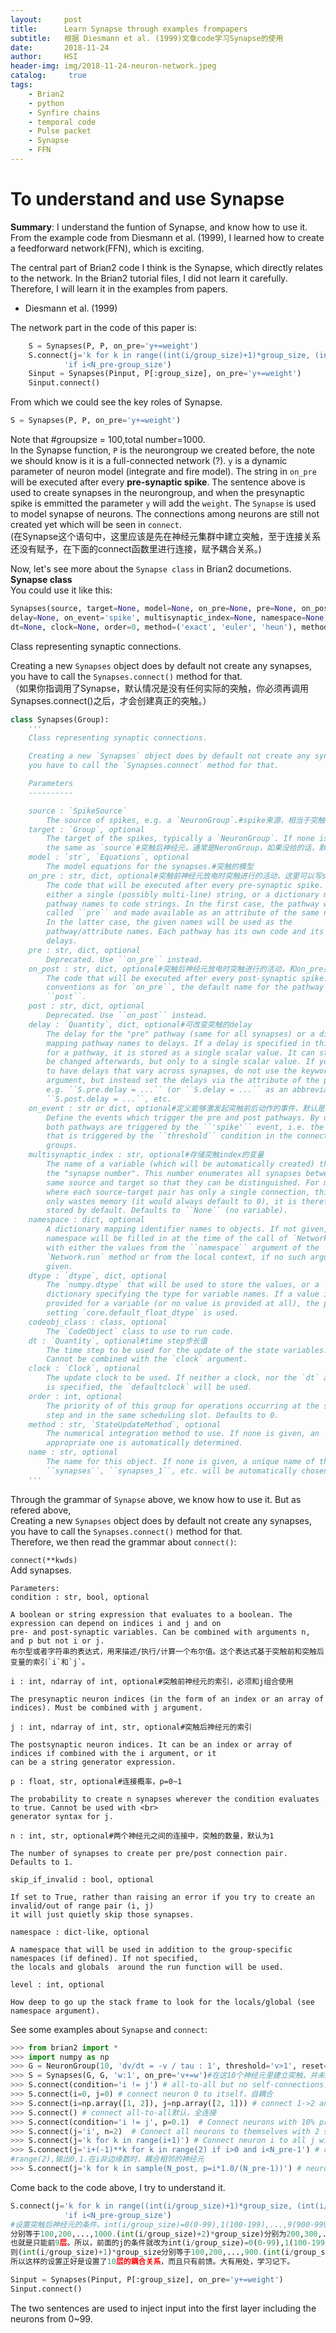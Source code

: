```yaml
---
layout:     post
title:      Learn Synapse through examples frompapers
subtitle:   根据 Diesmann et al. (1999)文章code学习Synapse的使用
date:       2018-11-24
author:     HSI
header-img: img/2018-11-24-neuron-network.jpeg
catalog: 	 true
tags:
    - Brian2
    - python
    - Synfire chains
    - temporal code 
    - Pulse packet
    - Synapse
    - FFN
---
```

To understand and use Synapse
===
**Summary**: I understand the funtion of Synapse, and know how to use it. From the example code from Diesmann et al. (1999), I learned how to 
create a feedforward network(FFN), which is exciting.

The central part of Brian2 code I think is the Synapse, which directly relates to the network.
In the Brian2 tutorial files, I did not learn it carefully. Therefore, I will learn it in the examples from papers. 

* Diesmann et al. (1999)<br>

The network part in the code of this paper is:<br>
```py
    S = Synapses(P, P, on_pre='y+=weight')
    S.connect(j='k for k in range((int(i/group_size)+1)*group_size, (int(i/group_size)+2)*group_size) '
            'if i<N_pre-group_size')
    Sinput = Synapses(Pinput, P[:group_size], on_pre='y+=weight')
    Sinput.connect()
```
From which we could see the key roles of Synapse.
```py
S = Synapses(P, P, on_pre='y+=weight')
```
Note that #groupsize = 100,total number=1000.<br>
In the Synapse function, `P` is the neurongroup we created before, the note we should know is it is a full-connected network (?). `y` is 
a dynamic parameter of neuron model (integrate and fire model). The string in `on_pre` will be executed after every **pre-synaptic spike**.
The sentence above is used to create synapses in the neurongroup, and when the presynaptic spike is emmitted the parameter `y` will add the `weight`.
The `Synapse` is used to model synapse of neurons. The connections among neurons are still not created yet which will be seen in `connect`.<br>
(在Synapse这个语句中，这里应该是先在神经元集群中建立突触，至于连接关系还没有赋予，在下面的connect函数里进行连接，赋予耦合关系。)

Now, let's see more about the `Synapse class` in Brian2 documetions.<br>
**Synapse class**<br>
You could use it like this:
```py
Synapses(source, target=None, model=None, on_pre=None, pre=None, on_post=None, post=None, connect=None, 
delay=None, on_event='spike', multisynaptic_index=None, namespace=None, dtype=None, codeobj_class=None, 
dt=None, clock=None, order=0, method=('exact', 'euler', 'heun'), method_options=None, name='synapses*')
```
Class representing synaptic connections.

Creating a new `Synapses` object does by default not create any synapses, you have to call the `Synapses.connect()` method for that.<br>
（如果你指调用了Synapse，默认情况是没有任何实际的突触，你必须再调用Synapses.connect()之后，才会创建真正的突触。）<br>
```py
class Synapses(Group):
    '''
    Class representing synaptic connections.

    Creating a new `Synapses` object does by default not create any synapses,
    you have to call the `Synapses.connect` method for that.

    Parameters
    ----------

    source : `SpikeSource`
        The source of spikes, e.g. a `NeuronGroup`.#spike来源，相当于突触前神经元
    target : `Group`, optional
        The target of the spikes, typically a `NeuronGroup`. If none is given,
        the same as `source`#突触后神经元，通常是NeronGroup，如果没给的话，默认是source
    model : `str`, `Equations`, optional
        The model equations for the synapses.#突触的模型
    on_pre : str, dict, optional#突触前神经元放电时突触进行的活动，这里可以写string（单一），也可以是dictionary（多路映射）
        The code that will be executed after every pre-synaptic spike. Can be
        either a single (possibly multi-line) string, or a dictionary mapping
        pathway names to code strings. In the first case, the pathway will be
        called ``pre`` and made available as an attribute of the same name.
        In the latter case, the given names will be used as the
        pathway/attribute names. Each pathway has its own code and its own
        delays.
    pre : str, dict, optional
        Deprecated. Use ``on_pre`` instead.
    on_post : str, dict, optional#突触后神经元放电时突触进行的活动，和on_pre类似
        The code that will be executed after every post-synaptic spike. Same
        conventions as for `on_pre``, the default name for the pathway is
        ``post``.
    post : str, dict, optional
        Deprecated. Use ``on_post`` instead.
    delay : `Quantity`, dict, optional#可改变突触的delay 
        The delay for the "pre" pathway (same for all synapses) or a dictionary
        mapping pathway names to delays. If a delay is specified in this way
        for a pathway, it is stored as a single scalar value. It can still
        be changed afterwards, but only to a single scalar value. If you want
        to have delays that vary across synapses, do not use the keyword
        argument, but instead set the delays via the attribute of the pathway,
        e.g. ``S.pre.delay = ...`` (or ``S.delay = ...`` as an abbreviation),
        ``S.post.delay = ...``, etc.
    on_event : str or dict, optional#定义能够激发起突触前后动作的事件，默认是spike，也可以写成threshold
        Define the events which trigger the pre and post pathways. By default,
        both pathways are triggered by the ``'spike'`` event, i.e. the event
        that is triggered by the ``threshold`` condition in the connected
        groups.
    multisynaptic_index : str, optional#存储突触index的变量
        The name of a variable (which will be automatically created) that stores
        the "synapse number". This number enumerates all synapses between the
        same source and target so that they can be distinguished. For models
        where each source-target pair has only a single connection, this number
        only wastes memory (it would always default to 0), it is therefore not
        stored by default. Defaults to ``None`` (no variable).
    namespace : dict, optional
        A dictionary mapping identifier names to objects. If not given, the
        namespace will be filled in at the time of the call of `Network.run`,
        with either the values from the ``namespace`` argument of the
        `Network.run` method or from the local context, if no such argument is
        given.
    dtype : `dtype`, dict, optional
        The `numpy.dtype` that will be used to store the values, or a
        dictionary specifying the type for variable names. If a value is not
        provided for a variable (or no value is provided at all), the preference
        setting `core.default_float_dtype` is used.
    codeobj_class : class, optional
        The `CodeObject` class to use to run code.
    dt : `Quantity`, optional#time step步长值
        The time step to be used for the update of the state variables.
        Cannot be combined with the `clock` argument.
    clock : `Clock`, optional
        The update clock to be used. If neither a clock, nor the `dt` argument
        is specified, the `defaultclock` will be used.
    order : int, optional
        The priority of of this group for operations occurring at the same time
        step and in the same scheduling slot. Defaults to 0.
    method : str, `StateUpdateMethod`, optional
        The numerical integration method to use. If none is given, an
        appropriate one is automatically determined.
    name : str, optional
        The name for this object. If none is given, a unique name of the form
        ``synapses``, ``synapses_1``, etc. will be automatically chosen.
    '''
```
Through the grammar of `Synapse` above, we know how to use it. But as refered above, <br>
Creating a new `Synapses` object does by default not create any synapses, you have to call the `Synapses.connect()` method for that.<br>
Therefore, we then read the grammar about `connect()`:

`connect(**kwds)`<br>
Add synapses.<br>
```
Parameters:	
condition : str, bool, optional

A boolean or string expression that evaluates to a boolean. The expression can depend on indices i and j and on
pre- and post-synaptic variables. Can be combined with arguments n, and p but not i or j.
布尔型或者字符串的表达式，用来描述/执行/计算一个布尔值。这个表达式基于突触前和突触后变量的索引`i`和`j`。

i : int, ndarray of int, optional#突触前神经元的索引，必须和j组合使用

The presynaptic neuron indices (in the form of an index or an array of indices). Must be combined with j argument.

j : int, ndarray of int, str, optional#突触后神经元的索引

The postsynaptic neuron indices. It can be an index or array of indices if combined with the i argument, or it
can be a string generator expression.

p : float, str, optional#连接概率，p=0~1

The probability to create n synapses wherever the condition evaluates to true. Cannot be used with <br>
generator syntax for j.

n : int, str, optional#两个神经元之间的连接中，突触的数量，默认为1

The number of synapses to create per pre/post connection pair. Defaults to 1.

skip_if_invalid : bool, optional

If set to True, rather than raising an error if you try to create an invalid/out of range pair (i, j) 
it will just quietly skip those synapses.

namespace : dict-like, optional

A namespace that will be used in addition to the group-specific namespaces (if defined). If not specified, 
the locals and globals  around the run function will be used.

level : int, optional

How deep to go up the stack frame to look for the locals/global (see namespace argument).
```
See some examples about `Synapse` and `connect`:
```py
>>> from brian2 import *
>>> import numpy as np
>>> G = NeuronGroup(10, 'dv/dt = -v / tau : 1', threshold='v>1', reset='v=0')#创建10个神经元
>>> S = Synapses(G, G, 'w:1', on_pre='v+=w')#在这10个神经元里建立突触，并未连接
>>> S.connect(condition='i != j') # all-to-all but no self-connections，全连接，除了自耦合
>>> S.connect(i=0, j=0) # connect neuron 0 to itself，自耦合
>>> S.connect(i=np.array([1, 2]), j=np.array([2, 1])) # connect 1->2 and 2->1
>>> S.connect() # connect all-to-all默认，全连接
>>> S.connect(condition='i != j', p=0.1)  # Connect neurons with 10% probability, exclude self-connections，0.1的概率耦合，排除自耦合
>>> S.connect(j='i', n=2)  # Connect all neurons to themselves with 2 synapses，每个神经元都与自己耦合，并且突触数量有2个
>>> S.connect(j='k for k in range(i+1)') # Connect neuron i to all j with 0<=j<=i，突触前神经元一定要比突触后神经元的索引大=
>>> S.connect(j='i+(-1)**k for k in range(2) if i>0 and i<N_pre-1') # connect neuron i to its neighbours if it has both neighbours
#range(2),输出0,1.在i非边缘数时，耦合相邻的神经元
>>> S.connect(j='k for k in sample(N_post, p=i*1.0/(N_pre-1))') # neuron i connects to j with probability i/(N-1)
```
Come back to the code above, I try to understand it.
```py
S.connect(j='k for k in range((int(i/group_size)+1)*group_size, (int(i/group_size)+2)*group_size) '
            'if i<N_pre-group_size')
#设置突触后神经元的条件。int(i/group_size)=0(0-99),1(100-199),...,9(900-999).则(int(i/group_size)+1)*group_size
分别等于100,200,...,1000.(int(i/group_size)+2)*group_size)分别为200,300,...,1100.而突触前神经元 i 要符合i<1000-100=900,
也就是只能前9层。所以，前面的j的条件就改为int(i/group_size)=0(0-99),1(100-199),...,8(800-899).
则(int(i/group_size)+1)*group_size分别等于100,200,...,900.(int(i/group_size)+2)*group_size)分别为200,300,...,1000.
所以这样的设置正好是设置了10层的耦合关系，而且只有前馈。大有用处，学习记下。
```
```py
Sinput = Synapses(Pinput, P[:group_size], on_pre='y+=weight')
Sinput.connect()
```
The two sentences are used to inject input into the first layer including the neurons from 0~99.


